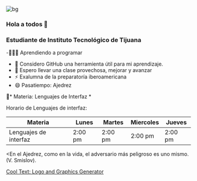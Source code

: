 

![bg][banner]
### Hola a todos 👋
### Estudiante de Instituto Tecnológico de Tijuana 


-👨🏼‍💻 Aprendiendo a programar 
- 🤔 Considero GitHub una herramienta útil para mi aprendizaje.
- 💬 Espero llevar una clase provechosa, mejorar y avanzar
- ⚡ Exalumna de la preparatoría iberoamericana
- 😄 Pasatiempo: Ajedrez


🧠* Materia: Lenguajes de Interfaz *

Horario de Lenguajes de interfaz:

| Materia               	| Lunes   	| Martes  	| Miercoles 	| Jueves  	|
|-----------------------	|---------	|---------	|-----------	|---------	|
| Lenguajes de interfaz 	| 2:00 pm 	| 2:00 pm 	| 2:00 pm   	| 2:00 pm 	|


<En el Ajedrez, como en la vida, el adversario más peligroso es uno mismo. (V. Smislov). 

[banner]: https://images.cooltext.com/5466668.png
<a href="https://cooltext.com" target="_top">Cool Text: Logo and Graphics Generator</a>
